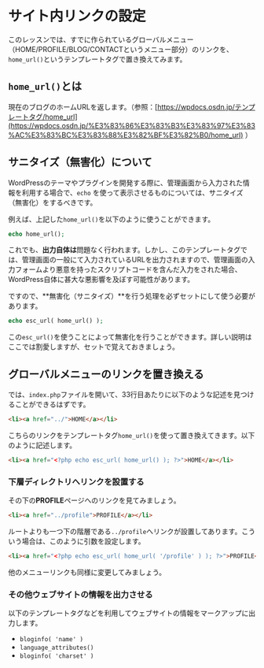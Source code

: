 # サイト内リンクの設定
このレッスンでは、すでに作られているグローバルメニュー（HOME/PROFILE/BLOG/CONTACTというメニュー部分）のリンクを、`home_url()`というテンプレートタグで置き換えてみます。

## `home_url()`とは
現在のブログのホームURLを返します。（参照：[https://wpdocs.osdn.jp/テンプレートタグ/home_url](https://wpdocs.osdn.jp/%E3%83%86%E3%83%B3%E3%83%97%E3%83%AC%E3%83%BC%E3%83%88%E3%82%BF%E3%82%B0/home_url) ）

## サニタイズ（無害化）について
WordPressのテーマやプラグインを開発する際に、管理画面から入力された情報を利用する場合で、`echo` を使って表示させるものについては、サニタイズ（無害化）をするべきです。

例えば、上記した`home_url()`を以下のように使うことができます。

```php
echo home_url();
```

これでも、**出力自体は**問題なく行われます。しかし、このテンプレートタグでは、管理画面の一般にて入力されているURLを出力されますので、管理画面の入力フォームより悪意を持ったスクリプトコードを含んだ入力をされた場合、WordPress自体に甚大な悪影響を及ぼす可能性があります。

ですので、**無害化（サニタイズ）**を行う処理を必ずセットにして使う必要があります。

```php
echo esc_url( home_url() );
```

この`esc_url()`を使うことによって無害化を行うことができます。詳しい説明はここでは割愛しますが、セットで覚えておきましょう。

## グローバルメニューのリンクを置き換える
では、`index.php`ファイルを開いて、33行目あたりに以下のような記述を見つけることができるはずです。

```html
<li><a href="../">HOME</a></li>
```

こちらのリンクをテンプレートタグ`home_url()`を使って置き換えてきます。以下のように記述します。

```html
<li><a href="<?php echo esc_url( home_url() ); ?>">HOME</a></li>
```

### 下層ディレクトリへリンクを設置する
その下の**PROFILE**ページへのリンクを見てみましょう。

```html
<li><a href="../profile">PROFILE</a></li>
```

ルートよりも一つ下の階層である`../profile`へリンクが設置してあります。こういう場合は、このように引数を設定します。

```html
<li><a href="<?php echo esc_url( home_url( '/profile' ) ); ?>">PROFILE</a></li>
```

他のメニューリンクも同様に変更してみましょう。

### その他ウェブサイトの情報を出力させる
以下のテンプレートタグなどを利用してウェブサイトの情報をマークアップに出力します。

* `bloginfo( 'name' )`
* `language_attributes()`
* `bloginfo( 'charset' )`